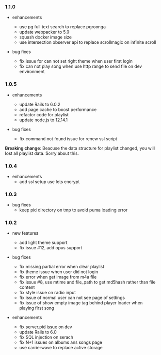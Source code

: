 ### 1.1.0
  - enhancements
    - use pg full text search to replace pgroonga
    - update webpacker to 5.0
    - squash docker image size
    - use intersection observer api to replace scrollmagic on infinite scroll

  - bug fixes
    - fix issue for can not set right theme when user first login 
    - fix can not play song when use http range to send file on dev environment


### 1.0.5
  - enhancements
    - update Rails to 6.0.2
    - add page cache to boost performance 
    - refactor code for playlist
    - update node.js to 12.14.1

  - bug fixes
    - fix command not found issue for renew ssl script


**Breaking change**: Beacuse the data structure for playlist changed, you will lost all playlist data. Sorry about this.

### 1.0.4

- enhancements
  - add ssl setup use lets encrypt 

### 1.0.3

- bug fixes
  - keep pid directory on tmp to avoid puma loading error

### 1.0.2

- new features
  - add light theme support
  - fix issue #12, add opus support

- bug fixes
  - fix missing partial error when clear playlist
  - fix theme issue when user did not login
  - fix error when get image from m4a file
  - fix issue #8, use mtime and file_path to get md5hash rather than file content
  - fix style issue on radio input
  - fix issue of normal user can not see page of settings
  - fix issue of show empty image tag behind player loader when playing first song

- enhancements
  - fix server.pid issue on dev
  - update Rails to 6.0
  - fix SQL injection on serach
  - fix N+1 issues on albums ans songs page
  - use carrierwave to replace active storage
